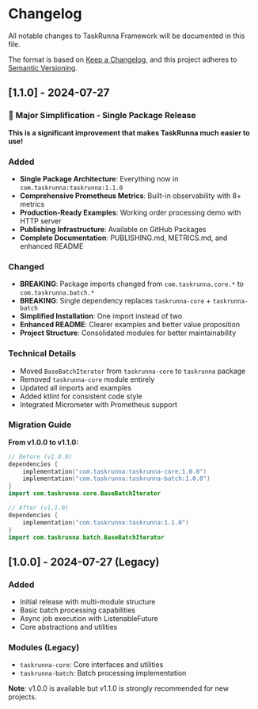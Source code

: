 # Changelog

All notable changes to TaskRunna Framework will be documented in this file.

The format is based on [Keep a Changelog](https://keepachangelog.com/en/1.0.0/),
and this project adheres to [Semantic Versioning](https://semver.org/spec/v2.0.0.html).

## [1.1.0] - 2024-07-27

### 🎯 Major Simplification - Single Package Release

**This is a significant improvement that makes TaskRunna much easier to use!**

### Added
- **Single Package Architecture**: Everything now in `com.taskrunna:taskrunna:1.1.0`
- **Comprehensive Prometheus Metrics**: Built-in observability with 8+ metrics
- **Production-Ready Examples**: Working order processing demo with HTTP server
- **Publishing Infrastructure**: Available on GitHub Packages
- **Complete Documentation**: PUBLISHING.md, METRICS.md, and enhanced README

### Changed
- **BREAKING**: Package imports changed from `com.taskrunna.core.*` to `com.taskrunna.batch.*`
- **BREAKING**: Single dependency replaces `taskrunna-core` + `taskrunna-batch`
- **Simplified Installation**: One import instead of two
- **Enhanced README**: Clearer examples and better value proposition
- **Project Structure**: Consolidated modules for better maintainability

### Technical Details
- Moved `BaseBatchIterator` from `taskrunna-core` to `taskrunna` package
- Removed `taskrunna-core` module entirely
- Updated all imports and examples
- Added ktlint for consistent code style
- Integrated Micrometer with Prometheus support

### Migration Guide

**From v1.0.0 to v1.1.0:**

```kotlin
// Before (v1.0.0)
dependencies {
    implementation("com.taskrunna:taskrunna-core:1.0.0")
    implementation("com.taskrunna:taskrunna-batch:1.0.0")
}
import com.taskrunna.core.BaseBatchIterator

// After (v1.1.0) 
dependencies {
    implementation("com.taskrunna:taskrunna:1.1.0")
}
import com.taskrunna.batch.BaseBatchIterator
```

## [1.0.0] - 2024-07-27 (Legacy)

### Added
- Initial release with multi-module structure
- Basic batch processing capabilities
- Async job execution with ListenableFuture
- Core abstractions and utilities

### Modules (Legacy)
- `taskrunna-core`: Core interfaces and utilities
- `taskrunna-batch`: Batch processing implementation

**Note**: v1.0.0 is available but v1.1.0 is strongly recommended for new projects. 
